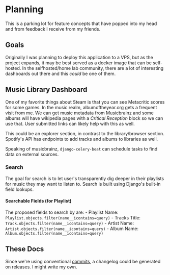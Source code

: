 # Planning

This is a parking lot for feature concepts that have popped into my head and
from feedback I receive from my friends.

## Goals

Originally I was planning to deploy this application to a VPS, but as the project
expands, it may be best served as a docker image that can be self-hosted. In the
selfhosted/home lab community, there are a lot of interesting dashboards out there
and this *could* be one of them.

## Music Library Dashboard

One of my favorite things about Steam is that you can see Metacritic scores for
some games. In the music realm, albumoftheyear.org gets a frequent visit from me.
We can get music metadata from Musicbrainz and some albums will have wikipedia
pages with a *Critical Reception* block so we can use that. User submitted links
can likely help with this as well.

This could be an explorer section, in contrast to the library/browser section.
Spotify's API has endpoints to add tracks and albums to libraries as well.

Speaking of musicbrainz, `django-celery-beat` can schedule tasks to find data
on external sources.

### Search

The goal for search is to let user's transparently dig deeper in their playlists
for music they may want to listen to. Search is built using Django's built-in
field lookups.

#### Searchable Fields (for Playlist)

The proposed fields to search by are:
    - Playlist Name: `Playlist.objects.filter(name__icontains=query)`
    - Tracks Title: `Track.objects.filter(name__icontains=query)`
    - Artist Name: `Artist.objects.filter(name__icontains=query)`
    - Album Name: `Album.objects.filter(name__icontains=query)`

## These Docs

Since we're using conventional [commits](./development.md#angular-convention), a changelog
could be generated on releases. I might write my own.
